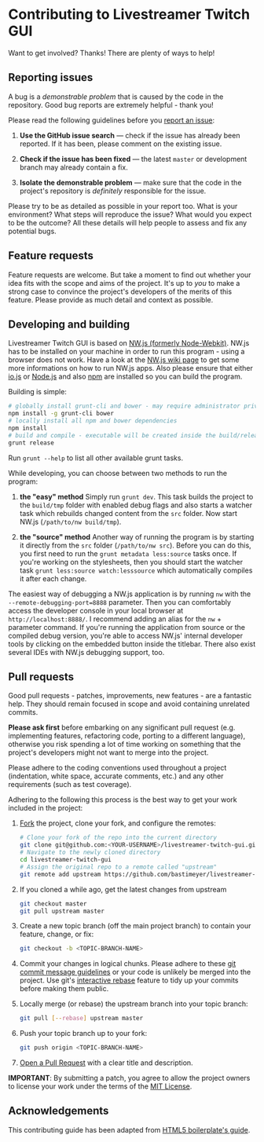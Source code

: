 # Contributing to Livestreamer Twitch GUI

Want to get involved? Thanks! There are plenty of ways to help!


## Reporting issues

A bug is a *demonstrable problem* that is caused by the code in the repository. Good bug reports are extremely helpful - thank you!

Please read the following guidelines before you [report an issue][issues]:

1. **Use the GitHub issue search** — check if the issue has already been reported. If it has been, please comment on the existing issue.

2. **Check if the issue has been fixed** — the latest `master` or development branch may already contain a fix.

3. **Isolate the demonstrable problem** — make sure that the code in the project's repository is *definitely* responsible for the issue.

Please try to be as detailed as possible in your report too. What is your environment? What steps will reproduce the issue? What would you expect to be the outcome? All these details will help people to assess and fix any potential bugs.


## Feature requests

Feature requests are welcome. But take a moment to find out whether your idea fits with the scope and aims of the project. It's up to *you* to make a strong case to convince the project's developers of the merits of this feature. Please provide as much detail and context as possible.


## Developing and building
Livestreamer Twitch GUI is based on [NW.js (formerly Node-Webkit)][NW.js]. NW.js has to be installed on your machine in order to run this program - using a browser does not work. Have a look at the [NW.js wiki page][NW.js-wiki] to get some more informations on how to run NW.js apps. Also please ensure that either [io.js][io.js] or [Node.js][Node.js] and also [npm][npm] are installed so you can build the program.

Building is simple:

```bash
# globally install grunt-cli and bower - may require administrator privileges
npm install -g grunt-cli bower
# locally install all npm and bower dependencies
npm install
# build and compile - executable will be created inside the build/releases folder
grunt release
```

Run `grunt --help` to list all other available grunt tasks.

While developing, you can choose between two methods to run the program:

1. **the "easy" method**
   Simply run `grunt dev`. This task builds the project to the `build/tmp` folder with enabled debug flags and also starts a watcher task which rebuilds changed content from the `src` folder. Now start NW.js (`/path/to/nw build/tmp`).

2. **the "source" method**
   Another way of running the program is by starting it directly from the `src` folder (`/path/to/nw src`). Before you can do this, you first need to run the `grunt metadata less:source` tasks once. If you're working on the stylesheets, then you should start the watcher task `grunt less:source watch:lesssource` which automatically compiles it after each change.

The easiest way of debugging a NW.js application is by running `nw` with the `--remote-debugging-port=8888` parameter. Then you can comfortably access the developer console in your local browser at `http://localhost:8888/`. I recommend adding an alias for the `nw` + parameter command.
If you're running the application from source or the compiled debug version, you're able to access NW.js' internal developer tools by clicking on the embedded button inside the titlebar.
There also exist several IDEs with NW.js debugging support, too.


## Pull requests

Good pull requests - patches, improvements, new features - are a fantastic help. They should remain focused in scope and avoid containing unrelated commits.

**Please ask first** before embarking on any significant pull request (e.g. implementing features, refactoring code, porting to a different language), otherwise you risk spending a lot of time working on something that the project's developers might not want to merge into the project.

Please adhere to the coding conventions used throughout a project (indentation, white space, accurate comments, etc.) and any other requirements (such as test coverage).

Adhering to the following this process is the best way to get your work included in the project:

1. [Fork][howto-fork] the project, clone your fork, and configure the remotes:
   ```bash
   # Clone your fork of the repo into the current directory
   git clone git@github.com:<YOUR-USERNAME>/livestreamer-twitch-gui.git
   # Navigate to the newly cloned directory
   cd livestreamer-twitch-gui
   # Assign the original repo to a remote called "upstream"
   git remote add upstream https://github.com/bastimeyer/livestreamer-twitch-gui.git
   ```

2. If you cloned a while ago, get the latest changes from upstream
   ```bash
   git checkout master
   git pull upstream master
   ```

3. Create a new topic branch (off the main project branch) to contain your feature, change, or fix:
   ```bash
   git checkout -b <TOPIC-BRANCH-NAME>
   ```

4. Commit your changes in logical chunks. Please adhere to these [git commit message guidelines][howto-format-commits] or your code is unlikely be merged into the project. Use git's [interactive rebase][howto-rebase] feature to tidy up your commits before making them public.

5. Locally merge (or rebase) the upstream branch into your topic branch:
   ```bash
   git pull [--rebase] upstream master
   ```

6. Push your topic branch up to your fork:
   ```bash
   git push origin <TOPIC-BRANCH-NAME>
   ```

7. [Open a Pull Request][howto-open-pull-requests] with a clear title and description.

**IMPORTANT**: By submitting a patch, you agree to allow the project owners to license your work 
under the terms of the [MIT License][license].


## Acknowledgements

This contributing guide has been adapted from [HTML5 boilerplate's guide][ref-h5bp].


  [license]: https://github.com/bastimeyer/livestreamer-twitch-gui/blob/master/LICENSE
  [issues]: https://github.com/bastimeyer/livestreamer-twitch-gui/issues
  [howto-fork]: https://help.github.com/articles/fork-a-repo
  [howto-rebase]: https://help.github.com/articles/interactive-rebase
  [howto-format-commits]: http://tbaggery.com/2008/04/19/a-note-about-git-commit-messages.html
  [howto-open-pull-requests]: https://help.github.com/articles/using-pull-requests
  [NW.js]: https://github.com/nwjs/nw.js
  [NW.js-wiki]: https://github.com/nwjs/nw.js/wiki
  [io.js]: https://iojs.org
  [Node.js]: https://nodejs.org
  [npm]: https://npmjs.org
  [ref-h5bp]: https://github.com/h5bp/html5-boilerplate/blob/master/CONTRIBUTING.md
